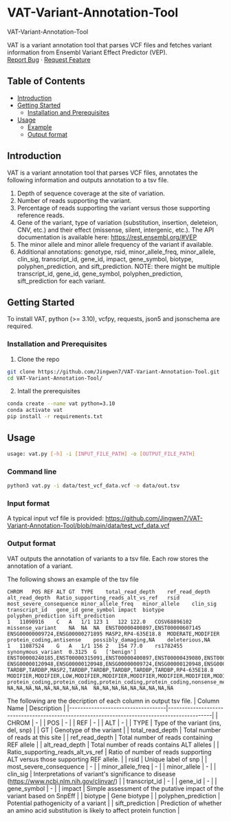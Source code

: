# VAT-Variant-Annotation-Tool

VAT-Variant-Annotation-Tool
<p align="left">
VAT is a variant annotation tool that parses VCF files and fetches variant information from Ensembl Variant Effect Predictor (VEP).
<br />
<a href="https://github.com/github_username/repo_name/issues">Report Bug</a>
·
<a href="https://github.com/github_username/repo_name/issues">Request Feature</a>
</p>

<!-- TABLE OF CONTENTS -->
## Table of Contents

* [Introduction](#about-the-project)
* [Getting Started](#getting-started)
  * [Installation and Prerequisites](#installation-and-irerequisites)
* [Usage](#usage)
	* [Example](#example)
	* [Output format](#output)



<!-- Introduction-->
## Introduction

VAT is a variant annotation tool that parses VCF files, annotates the following information and outputs annotation to a tsv file. 
1. Depth of sequence coverage at the site of variation.
2. Number of reads supporting the variant.
3. Percentage of reads supporting the variant versus those supporting reference reads.
4. Gene of the variant, type of variation (substitution, insertion, deleteion, CNV, etc.) and their effect (missense, silent, intergenic, etc.). The API
documentation is available here: https://rest.ensembl.org/#VEP
5. The minor allele and minor allele frequency of the variant if available.
6. Additional annotations: genotype, rsid, minor_allele_freq, minor_allele, clin_sig, transcript_id, gene_id, impact, gene_symbol, biotype, polyphen_prediction, and sift_prediction. NOTE: there might be multiple transcript_id, gene_id, gene_symbol, polyphen_prediction, sift_prediction for each variant. 


<!-- GETTING STARTED -->
## Getting Started

To install VAT, python (>= 3.10), vcfpy, requests, json5 and jsonschema are required. 

### Installation and Prerequisites
1. Clone the repo
```sh
git clone https://github.com/Jingwen7/VAT-Variant-Annotation-Tool.git
cd VAT-Variant-Annotation-Tool/
```

2. Intall the prerequisites
```sh
conda create --name vat python=3.10
conda activate vat
pip install -r requirements.txt
```



<!-- USAGE EXAMPLES -->
## Usage
```sh
usage: vat.py [-h] -i [INPUT_FILE_PATH] -o [OUTPUT_FILE_PATH]
```
### Command line
```sh
python3 vat.py -i data/test_vcf_data.vcf -o data/out.tsv
```
### Input format
A typical input vcf file is provided: https://github.com/Jingwen7/VAT-Variant-Annotation-Tool/blob/main/data/test_vcf_data.vcf

### Output format
VAT outputs the annotation of variants to a tsv file. Each row stores the annotation of a variant. 


The following shows an example of the tsv file
```
CHROM	POS	REF	ALT	GT	TYPE	total_read_depth	ref_read_depth	alt_read_depth	Ratio_supporting_reads_alt_vs_ref	rsid	most_severe_consequence	minor_allele_freq	minor_allele	clin_sig	transcript_id	gene_id	gene_symbol	impact	biotype	polyphen_prediction	sift_prediction
1	11090916	C	A	1/1	123	1	122	122.0	COSV68896102	missense_variant	NA	NA	NA	ENST00000400897,ENST00000607145	ENSG00000009724,ENSG00000271895	MASP2,RP4-635E18.8	MODERATE,MODIFIER	protein_coding,antisense	possibly_damaging,NA	deleterious,NA
1	11087524	G	A	1/1	156	2	154	77.0	rs1782455	synonymous_variant	0.3125	G	['benign']	ENST00000240185,ENST00000315091,ENST00000400897,ENST00000439080,ENST00000473869,ENST00000477447,ENST00000480464,ENST00000496840,ENST00000607145	ENSG00000120948,ENSG00000120948,ENSG00000009724,ENSG00000120948,ENSG00000120948,ENSG00000120948,ENSG00000120948,ENSG00000120948,ENSG00000271895	TARDBP,TARDBP,MASP2,TARDBP,TARDBP,TARDBP,TARDBP,TARDBP,RP4-635E18.8	MODIFIER,MODIFIER,LOW,MODIFIER,MODIFIER,MODIFIER,MODIFIER,MODIFIER,MODIFIER	protein_coding,protein_coding,protein_coding,protein_coding,nonsense_mediated_decay,nonsense_mediated_decay,processed_transcript,nonsense_mediated_decay,antisense	NA,NA,NA,NA,NA,NA,NA,NA,NA	NA,NA,NA,NA,NA,NA,NA,NA,NA
```

The following are the decription of each column in output tsv file. 
| Column Name                       | Description                                                                                  |
|-----------------------------------|----------------------------------------------------------------------------------------------|
| CHROM                             | -                                                                                            |
| POS                               | -                                                                                            |
| REF                               | -                                                                                            |
| ALT                               | -                                                                                            |
| TYPE                              | Type of the variant (ins, del, snp)                                                          |
| GT                                | Genotype of the variant                                                                      |
| total_read_depth                  | Total number of reads at this site                                                           |
| ref_read_depth                    | Total number of reads containing REF allele                                                  |
| alt_read_depth                    | Total number of reads contains ALT alleles                                                   |
| Ratio_supporting_reads_alt_vs_ref | Ratio of number of reads supporting ALT versus those supporting REF allele.                  |
| rsid                              | Unique label of snp                                                                          |
| most_severe_consequence           | -                                                                                            |
| minor_allele_freq                 | -                                                                                            |
| minor_allele                      | -                                                                                            |
| clin_sig                          | Interpretations of variant's significance to disease (https://www.ncbi.nlm.nih.gov/clinvar/) |
| transcript_id                     | -                                                                                            |
| gene_id                           | -                                                                                            |
| gene_symbol                       | -                                                                                            |
| impact                            | Simple assessment of the putative impact of the variant based on SnpEff                      |
| biotype                           | Gene biotype                                                                                 |
| polyphen_prediction               | Potential pathogenicity of a variant                                                         |
| sift_prediction                   | Prediction of whether an amino acid substitution is likely to affect protein function        |
